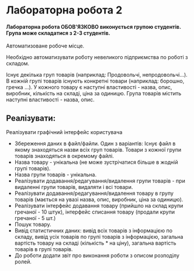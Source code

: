 <h1>Лабораторна робота 2</h1>

<h4> Лабораторна робота <b>ОБОВ'ЯЗКОВО</b> виконується групою студентів.
Група може складатися з 2-3 студентів. </h4>

Автоматизоване робоче місце.

Необхідно автоматизувати роботу невеликого підприємства по роботі з складом.

Існує декілька груп товарів (наприклад: Продовольчі, непродовольчі...). В кожній групі товарів існують конкретні товари (наприклад: борошно, гречка ...). У кожного товару є наступні властивості - назва, опис, виробник, кількість на складі, ціна за одиницю. Група товарів містить наступні властивості - назва, опис.

<h2>Реалізувати:</h2>

Реалізувати графічний інтерфейс користувача
<ul>
<li>Збереження даних в файл/файли. Один з варіантів: Існує файл в якому знаходяться назви всіх груп товарів. Товари з кожної групи товарів знаходяться в окремому файлі.
<li>Назва товару - унікальна (не може зустрічатися більше в жодній групі товарів).
<li>Назва групи товарів - унікальна.
<li>Реалізувати додавання/редагування/видалення групи товарів - при видаленні групи товарів, видаляти і всі товари.
<li>Реалізувати додавання/редагування/видалення товару в групу товарів (мається на увазі назва, опис, виробник, ціна за одиницю).
<li>Реалізувати інтерфейс додавання товару (прийшло на склад крупи гречаної - 10 штук), інтерфейс списання товару (продали крупи гречаної - 5 шт.)
<li>Пошук товару.
<li>Вивід статистичних даних: вивід всіх товарів з інформацією по складу, вивід усіх товарів по групі товарів з інформацією, загальна вартість товару на складі (кількість * на ціну), загальна вартість товарів в групі товарів.
<li>До роботи додати звіт про виконання роботи з описом розподілу ролей.
</ul>